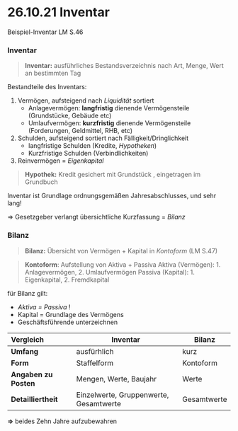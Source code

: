 # 26.10.21 Inventar

Beispiel-Inventar LM S.46 

### Inventar

>  **Inventar:** ausführliches Bestandsverzeichnis nach Art, Menge, Wert an bestimmten Tag

Bestandteile des Inventars:

1. Vermögen, aufsteigend nach *Liquidität* sortiert
    - Anlagevermögen:  **langfristig** dienende Vermögensteile (Grundstücke, Gebäude etc)
    - Umlaufvermögen: **kurzfristig** dienende Vermögensteile (Forderungen, Geldmittel, RHB, etc)
2. Schulden, aufsteigend sortiert nach Fälligkeit/Dringlichkeit
    - langfristige Schulden (Kredite, *Hypotheken*)
    - Kurzfristige Schulden (Verbindlichkeiten)
3. Reinvermögen = *Eigenkapital*

> **Hypothek:** Kredit gesichert mit Grundstück , eingetragen im Grundbuch

Inventar ist Grundlage ordnungsgemäßen Jahresabschlusses, und sehr lang!

=\> Gesetzgeber verlangt übersichtliche Kurzfassung = *Bilanz* 

### Bilanz 

> **Bilanz:** Übersicht von Vermögen + Kapital in *Kontoform* (LM S.47)

> **Kontoform**: Aufstellung von Aktiva + Passiva
> Aktiva (Vermögen): 1. Anlagevermögen, 2. Umlaufvermögen
> Passiva (Kapital): 1. Eigenkapital, 2. Fremdkapital

für Bilanz gilt:
-  *Aktiva = Passiva* !
-  Kapital = Grundlage des Vermögens
-  Geschäftsführende unterzeichnen

| Vergleich             | Inventar                               | Bilanz      |
| :-------------------- | -------------------------------------- | ----------- |
| **Umfang**            | ausfürhlich                            | kurz        |
| **Form**              | Staffelform                            | Kontoform   |
| **Angaben zu Posten** | Mengen, Werte, Baujahr                 | Werte       |
| **Detailliertheit**   | Einzelwerte, Gruppenwerte, Gesamtwerte | Gesamtwerte |

**=>** beides Zehn Jahre aufzubewahren

